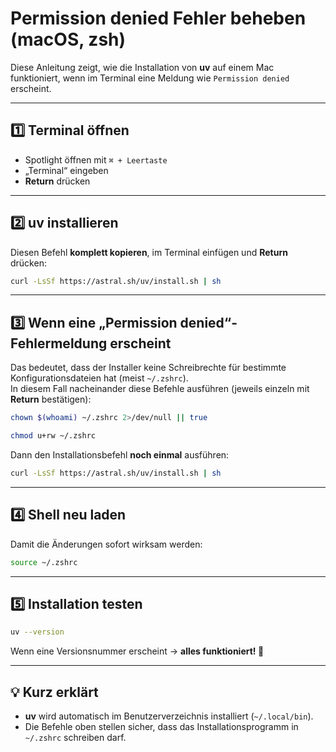 # Permission denied Fehler beheben (macOS, zsh)

Diese Anleitung zeigt, wie die Installation von **uv** auf einem Mac funktioniert, wenn im Terminal eine Meldung wie `Permission denied` erscheint.  


---

## 1️⃣ Terminal öffnen

- Spotlight öffnen mit `⌘ + Leertaste`  
- „Terminal“ eingeben  
- **Return** drücken

---

## 2️⃣ uv installieren

Diesen Befehl **komplett kopieren**, im Terminal einfügen und **Return** drücken:

```bash
curl -LsSf https://astral.sh/uv/install.sh | sh
```

---

## 3️⃣ Wenn eine „Permission denied“-Fehlermeldung erscheint

Das bedeutet, dass der Installer keine Schreibrechte für bestimmte Konfigurationsdateien hat (meist `~/.zshrc`).  
In diesem Fall nacheinander diese Befehle ausführen (jeweils einzeln mit **Return** bestätigen):

```bash
chown $(whoami) ~/.zshrc 2>/dev/null || true
```

```bash
chmod u+rw ~/.zshrc
```

Dann den Installationsbefehl **noch einmal** ausführen:

```bash
curl -LsSf https://astral.sh/uv/install.sh | sh
```

---

## 4️⃣ Shell neu laden

Damit die Änderungen sofort wirksam werden:

```bash
source ~/.zshrc
```

---

## 5️⃣ Installation testen

```bash
uv --version
```

Wenn eine Versionsnummer erscheint → **alles funktioniert! 🎉**

---

## 💡 Kurz erklärt

- **uv** wird automatisch im Benutzerverzeichnis installiert (`~/.local/bin`).  
- Die Befehle oben stellen sicher, dass das Installationsprogramm in `~/.zshrc` schreiben darf.  
